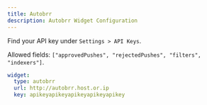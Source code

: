 ```yaml
---
title: Autobrr
description: Autobrr Widget Configuration
---
```


Find your API key under `Settings > API Keys`.

Allowed fields: `["approvedPushes", "rejectedPushes", "filters", "indexers"]`.

```yaml
widget:
  type: autobrr
  url: http://autobrr.host.or.ip
  key: apikeyapikeyapikeyapikeyapikey
```
